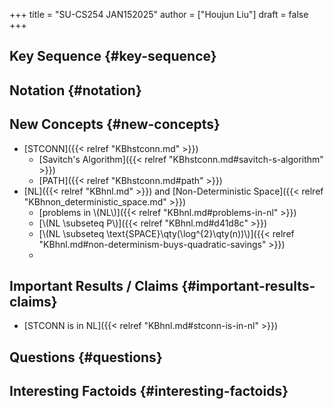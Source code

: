 +++
title = "SU-CS254 JAN152025"
author = ["Houjun Liu"]
draft = false
+++

## Key Sequence {#key-sequence}


## Notation {#notation}


## New Concepts {#new-concepts}

-   [STCONN]({{< relref "KBhstconn.md" >}})
    -   [Savitch's Algorithm]({{< relref "KBhstconn.md#savitch-s-algorithm" >}})
    -   [PATH]({{< relref "KBhstconn.md#path" >}})
-   [NL]({{< relref "KBhnl.md" >}}) and [Non-Deterministic Space]({{< relref "KBhnon_deterministic_space.md" >}})
    -   [problems in \\(NL\\)]({{< relref "KBhnl.md#problems-in-nl" >}})
    -   [\\(NL \subseteq P\\)]({{< relref "KBhnl.md#d41d8c" >}})
    -   [\\(NL \subseteq \text{SPACE}\qty(\log^{2}\qty(n))\\)]({{< relref "KBhnl.md#non-determinism-buys-quadratic-savings" >}})
    -


## Important Results / Claims {#important-results-claims}

-   [STCONN is in NL]({{< relref "KBhnl.md#stconn-is-in-nl" >}})


## Questions {#questions}


## Interesting Factoids {#interesting-factoids}
